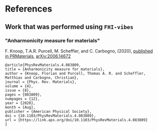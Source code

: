 # References

## Work that was performed using `FHI-vibes`

### "Anharmonicity measure for materials"
F. Knoop, T.A.R. Purcell, M. Scheffler, and C. Carbogno, (2020), [published in PRMaterials](https://journals.aps.org/prmaterials/abstract/10.1103/PhysRevMaterials.4.083809), [arXiv:2006.14672](https://arxiv.org/abs/2006.14672)

```
@article{PhysRevMaterials.4.083809,
title = {Anharmonicity measure for materials},
author = {Knoop, Florian and Purcell, Thomas A. R. and Scheffler, Matthias and Carbogno, Christian},
journal = {Phys. Rev. Materials},
volume = {4},
issue = {8},
pages = {083809},
numpages = {12},
year = {2020},
month = {Aug},
publisher = {American Physical Society},
doi = {10.1103/PhysRevMaterials.4.083809},
url = {https://link.aps.org/doi/10.1103/PhysRevMaterials.4.083809}
}
```
